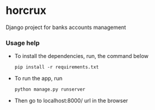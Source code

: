 # horcrux
Django project for banks accounts management

### Usage help
  * To install the dependencies, run, the command below  
    ```
	pip install -r requirements.txt
	```
	
  * To run the app, run  
    ```
	python manage.py runserver
	```
  * Then go to localhost:8000/ url in the browser

